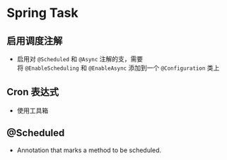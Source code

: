 
# Spring Task


## 启用调度注解

- 启用对 `@Scheduled` 和 `@Async` 注解的支，需要将 `@EnableScheduling` 和 `@EnableAsync` 添加到一个 `@Configuration` 类上


## Cron 表达式

- 使用工具箱

## @Scheduled

- Annotation that marks a method to be scheduled.


